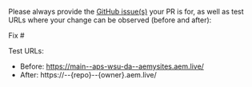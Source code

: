 Please always provide the [GitHub issue(s)](../issues) your PR is for, as well as test URLs where your change can be observed (before and after):

Fix #<gh-issue-id>

Test URLs:
- Before: https://main--aps-wsu-da--aemysites.aem.live/
- After: https://<branch>--{repo}--{owner}.aem.live/
